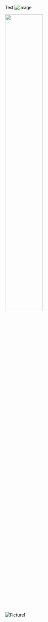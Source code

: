 Test
![image](https://github.com/seantanabe/transformer_example_simulated_dt/assets/170565753/bae8e3db-3578-4da8-94a8-64acdd772989)


<img src="([https://github.com/seantanabe/transformer_example_simulated_dt/assets/170565753/bae8e3db-3578-4da8-94a8-64acdd772989](https://github.com/seantanabe/transformer_example_simulated_dt/assets/170565753/3b5c4b68-f89f-489e-a472-e449d3aafc38))" width=50% height=50%>



![Picture1](https://github.com/seantanabe/transformer_example_simulated_dt/assets/170565753/3b5c4b68-f89f-489e-a472-e449d3aafc38)
